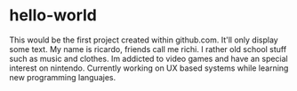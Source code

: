 # hello-world
This would be the first project created within github.com. It'll only display some text.
My name is ricardo, friends call me richi. I rather old school stuff such as music and clothes. 
Im addicted to video games and have an special interest on nintendo.
Currently working on UX based systems while learning new programming languajes.
